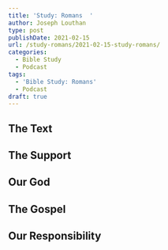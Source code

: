 ```yaml
---
title: 'Study: Romans  '
author: Joseph Louthan
type: post
publishDate: 2021-02-15
url: /study-romans/2021-02-15-study-romans/
categories:
  - Bible Study
  - Podcast
tags:
  - 'Bible Study: Romans'
  - Podcast
draft: true
---
```

## The Text

## The Support

## Our God

## The Gospel

## Our Responsibility

